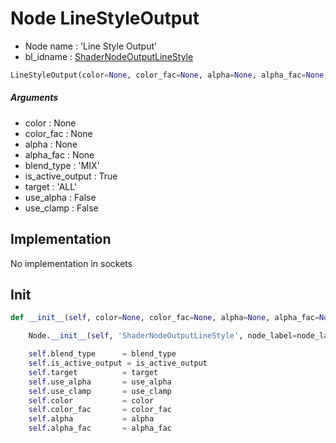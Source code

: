 # Node LineStyleOutput

- Node name : 'Line Style Output'
- bl_idname : [ShaderNodeOutputLineStyle](https://docs.blender.org/api/current/bpy.types.ShaderNodeOutputLineStyle.html)


``` python
LineStyleOutput(color=None, color_fac=None, alpha=None, alpha_fac=None, blend_type='MIX', is_active_output=True, target='ALL', use_alpha=False, use_clamp=False, node_label=None, node_color=None, **kwargs)
```
##### Arguments

- color : None
- color_fac : None
- alpha : None
- alpha_fac : None
- blend_type : 'MIX'
- is_active_output : True
- target : 'ALL'
- use_alpha : False
- use_clamp : False

## Implementation

No implementation in sockets

## Init

``` python
def __init__(self, color=None, color_fac=None, alpha=None, alpha_fac=None, blend_type='MIX', is_active_output=True, target='ALL', use_alpha=False, use_clamp=False, node_label=None, node_color=None, **kwargs):

    Node.__init__(self, 'ShaderNodeOutputLineStyle', node_label=node_label, node_color=node_color, **kwargs)

    self.blend_type      = blend_type
    self.is_active_output = is_active_output
    self.target          = target
    self.use_alpha       = use_alpha
    self.use_clamp       = use_clamp
    self.color           = color
    self.color_fac       = color_fac
    self.alpha           = alpha
    self.alpha_fac       = alpha_fac
```
